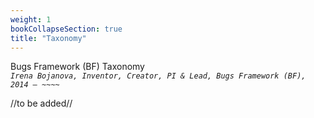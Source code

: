 ```yaml
---
weight: 1
bookCollapseSection: true
title: "Taxonomy"
---
```

Bugs Framework (BF) Taxonomy <br/>_`Irena Bojanova, Inventor, Creator, PI & Lead, Bugs Framework (BF), 2014 – ~~~~`_

//to be added//